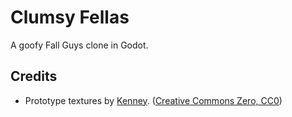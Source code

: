 # Clumsy Fellas
A goofy Fall Guys clone in Godot.

## Credits
* Prototype textures by [Kenney](https://kenney.nl/assets/prototype-textures). ([Creative Commons Zero, CC0](http://creativecommons.org/publicdomain/zero/1.0/))
